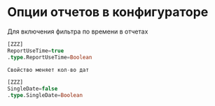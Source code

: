 # Опции отчетов в конфигураторе

Для включения фильтра по времени в отчетах

```sql
[ZZZ]
ReportUseTime=true
.type.ReportUseTime=Boolean

Свойство меняет кол-во дат

[ZZZ]
SingleDate=false
.type.SingleDate=Boolean
```



